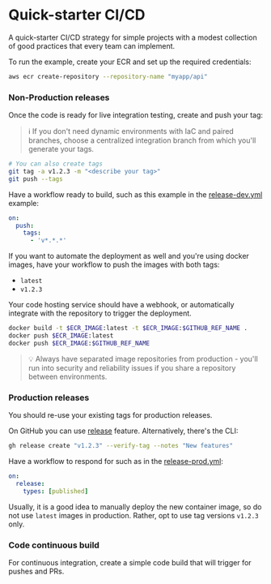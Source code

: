 # Quick-starter CI/CD

A quick-starter CI/CD strategy for simple projects with a modest collection of good practices that every team can implement.

To run the example, create your ECR and set up the required credentials:

```sh
aws ecr create-repository --repository-name "myapp/api"
```

### Non-Production releases

Once the code is ready for live integration testing, create and push your tag:

> ℹ️ If you don't need dynamic environments with IaC and paired branches, choose a centralized integration branch from which you'll generate your tags.

```sh
# You can also create tags
git tag -a v1.2.3 -m "<describe your tag>"
git push --tags
```

Have a workflow ready to build, such as this example in the [release-dev.yml](/.github/workflows/release-dev.yml) example:

```yaml
on:
  push:
    tags:
      - 'v*.*.*'
```

If you want to automate the deployment as well and you're using docker images, have your workflow to push the images with both tags:
- `latest`
- `v1.2.3`

Your code hosting service should have a webhook, or automatically integrate with the repository to trigger the deployment.

```sh
docker build -t $ECR_IMAGE:latest -t $ECR_IMAGE:$GITHUB_REF_NAME .
docker push $ECR_IMAGE:latest
docker push $ECR_IMAGE:$GITHUB_REF_NAME
```

> 💡 Always have separated image repositories from production - you'll run into security and reliability issues if you share a repository between environments.

### Production releases

You should re-use your existing tags for production releases.

On GitHub you can use [release][1] feature. Alternatively, there's the CLI:

```sh
gh release create "v1.2.3" --verify-tag --notes "New features" 
```

Have a workflow to respond for such as in the [release-prod.yml](/.github/workflows/release-prod.yml):

```yaml
on:
  release:
    types: [published]
```

Usually, it is a good idea to manually deploy the new container image, so do not use `latest` images in production. Rather, opt to use tag versions `v1.2.3` only.

### Code continuous build

For continuous integration, create a simple code build that will trigger for pushes and PRs.

[1]: https://docs.github.com/en/repositories/releasing-projects-on-github/managing-releases-in-a-repository
